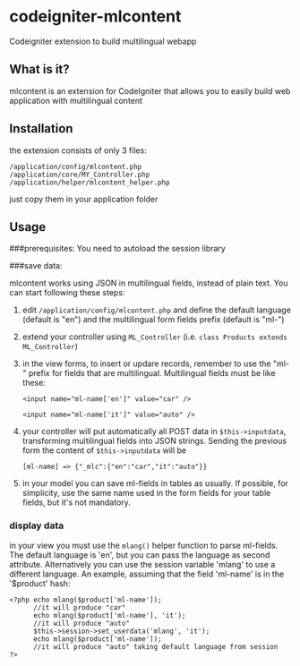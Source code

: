 codeigniter-mlcontent
=====================

Codeigniter extension to build multilingual webapp


What is it?
-----------

mlcontent is an extension for CodeIgniter that allows you to easily build web application with multilingual content

Installation
------------

the extension consists of only 3 files:

    /application/config/mlcontent.php
    /application/core/MY_Controller.php
    /application/helper/mlcontent_helper.php
    
just copy them in your application folder

Usage
-----

###prerequisites:
You need to autoload the session library

###save data:

mlcontent works using JSON in multilingual fields, instead of plain text. You can start following these steps:

1. edit `/application/config/mlcontent.php` and define the default language (default is "en") and the multilingual form fields prefix (default is "ml-")
2. extend your controller using `ML_Controller` (i.e. `class Products extends ML_Controller`)
3. in the view forms, to insert or updare records, remember to use the "ml-" prefix for fields that are multilingual. Multilingual fields must be like these:

    `<input name="ml-name['en']" value="car" />`
    
    `<input name="ml-name['it']" value="auto" />`
    
4. your controller will put automatically all POST data in `$this->inputdata`, transforming multilingual fields into JSON strings. Sending the previous form the content of `$this->inputdata` will be

    `[ml-name] => {"_mlc":{"en":"car","it":"auto"}}`
    
5. in your model you can save ml-fields in tables as usually. If possible, for simplicity, use the same name used in the form fields for your table fields, but it's not mandatory.

### display data

in your view you must use the `mlang()` helper function to parse ml-fields. The default language is 'en', but you can pass 
the language as second attribute. Alternatively you can use the session variable 'mlang' to use a different language. 
An example, assuming that the field 'ml-name' is in the '$product' hash:

    <?php echo mlang($product['ml-name']); 
          //it will produce "car"
          echo mlang($product['ml-name'], 'it');
          //it will produce "auto"
          $this->session->set_userdata('mlang', 'it');
          echo mlang($product['ml-name']);
          //it will produce "auto" taking default language from session
    ?>
    

    
